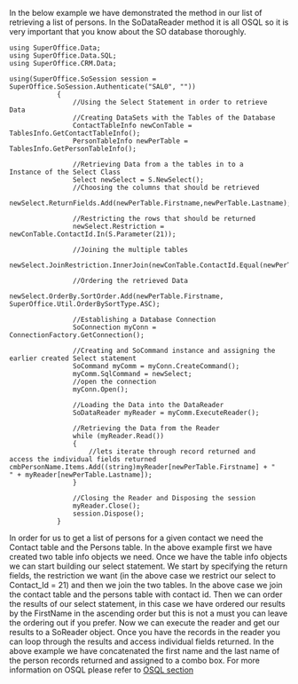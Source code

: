 <properties date="2016-05-10"
SortOrder="9"
/>

In the below example we have demonstrated the method in our list of retrieving a list of persons. In the SoDataReader method it is all OSQL so it is very important that you know about the SO database thoroughly.

```
using SuperOffice.Data;
using SuperOffice.Data.SQL;
using SuperOffice.CRM.Data;
 
using(SuperOffice.SoSession session =
SuperOffice.SoSession.Authenticate("SAL0", ""))
            {
                //Using the Select Statement in order to retrieve
Data
                //Creating DataSets with the Tables of the Database
                ContactTableInfo newConTable =
TablesInfo.GetContactTableInfo();
                PersonTableInfo newPerTable =
TablesInfo.GetPersonTableInfo();
              
                //Retrieving Data from a the tables in to a
Instance of the Select Class
                Select newSelect = S.NewSelect();
                //Choosing the columns that should be retrieved
               
newSelect.ReturnFields.Add(newPerTable.Firstname,newPerTable.Lastname);
 
                //Restricting the rows that should be returned
                newSelect.Restriction =
newConTable.ContactId.In(S.Parameter(21));
 
                //Joining the multiple tables
               
newSelect.JoinRestriction.InnerJoin(newConTable.ContactId.Equal(newPerTable.ContactId));
               
                //Ordering the retrieved Data
               
newSelect.OrderBy.SortOrder.Add(newPerTable.Firstname,
SuperOffice.Util.OrderBySortType.ASC);
 
                //Establishing a Database Connection
                SoConnection myConn =
ConnectionFactory.GetConnection();
 
                //Creating and SoCommand instance and assigning the
earlier created Select statement
                SoCommand myComm = myConn.CreateCommand();
                myComm.SqlCommand = newSelect;
                //open the connection
                myConn.Open();
 
                //Loading the Data into the DataReader
                SoDataReader myReader = myComm.ExecuteReader();
 
                //Retrieving the Data from the Reader
                while (myReader.Read())
                {
                    //lets iterate through record returned and
access the individual fields returned
cmbPersonName.Items.Add((string)myReader[newPerTable.Firstname] + "
" + myReader[newPerTable.Lastname]); 
                }
 
                //Closing the Reader and Disposing the session
                myReader.Close();
                session.Dispose();
            }
```

 

In order for us to get a list of persons for a given contact we need the Contact table and the Persons table. In the above example first we have created two table info objects we need. Once we have the table info objects we can start building our select statement. We start by specifying the return fields, the restriction we want (in the above case we restrict our select to Contact\_Id = 21) and then we join the two tables. In the above case we join the contact table and the persons table with contact id. Then we can order the results of our select statement, in this case we have ordered our results by the FirstName in the ascending order but this is not a must you can leave the ordering out if you prefer. Now we can execute the reader and get our results to a SoReader object. Once you have the records in the reader you can loop through the results and access individual fields returned. In the above example we have concatenated the first name and the last name of the person records returned and assigned to a combo box. For more information on OSQL please refer to [OSQL section](../../../Developer's%20Guide/OSQL/OSQL.htm)

 

 

 

 

 

